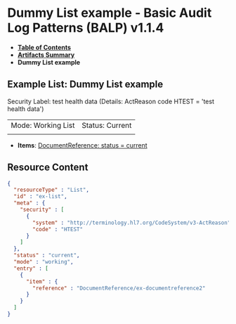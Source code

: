 # Dummy List example - Basic Audit Log Patterns (BALP) v1.1.4

* [**Table of Contents**](toc.md)
* [**Artifacts Summary**](artifacts.md)
* **Dummy List example**

## Example List: Dummy List example

Security Label: test health data (Details: ActReason code HTEST = 'test health data')

| | |
| :--- | :--- |
| Mode: Working List | Status: Current |
|  | |

* **Items**: [DocumentReference: status = current](DocumentReference-ex-documentreference2.md)



## Resource Content

```json
{
  "resourceType" : "List",
  "id" : "ex-list",
  "meta" : {
    "security" : [
      {
        "system" : "http://terminology.hl7.org/CodeSystem/v3-ActReason",
        "code" : "HTEST"
      }
    ]
  },
  "status" : "current",
  "mode" : "working",
  "entry" : [
    {
      "item" : {
        "reference" : "DocumentReference/ex-documentreference2"
      }
    }
  ]
}

```
